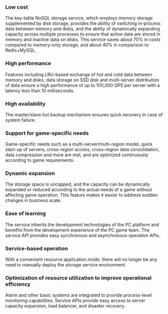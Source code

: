 [//]: # (chinagitpath:XXXXX)

### Low cost
The key-table NoSQL storage service, which employs memory storage supplemented by disk storage, provides the ability of switching in-process data between memory and disks, and the ability of dynamically expanding capacity across multiple processes to ensure that active data are stored in memory and inactive data on disks. This service saves about 70% in costs compared to memory-only storage, and about 40% in comparison to Redis+MySQL.

### High performance
Features including LRU-based exchange of hot and cold data between memory and disks, data storage on SSD disk and multi-server distribution of data ensure a high performance of up to 100,000 QPS per server with a latency less than 10 milliseconds.

### High availability
The master/slave hot backup mechanism ensures quick recovery in case of system failure.

### Support for game-specific needs
Game-specific needs such as a multi-server/multi-region model, quick start-up of servers, cross-region access, cross-region data consolidation, data compression and more are met, and are optimized continuously according to game requirements.

### Dynamic expansion
The storage space is uncapped, and the capacity can be dynamically expanded or reduced according to the actual needs of a game without affecting game operation. This feature makes it easier to address sudden changes in business scale.

### Ease of learning
The service inherits the development technologies of the PC platform and benefits from the development experience of the PC game team. The service API provides easy synchronous and asynchronous operation APIs.

### Service-based operation
With a convenient resource application mode, there will no longer be any need to manually deploy the storage service environment.

### Optimization of resource utilization to improve operational efficiency
Alarm and other basic systems are integrated to provide process-level monitoring capabilities. Service APIs provide easy access to server capacity expansion, load balancer, and disaster recovery.

